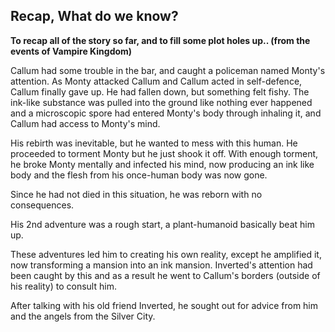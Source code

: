 ## Recap, What do we know?
**To recap all of the story so far, and to fill some plot holes up.. (from the events of Vampire Kingdom)**

Callum had some trouble in the bar, and caught a policeman named Monty's attention. As Monty attacked Callum and Callum acted in self-defence, Callum finally gave up. He had fallen down, but something felt fishy. The ink-like substance was pulled into the ground like nothing ever happened and a microscopic spore had entered Monty's body through inhaling it, and Callum had access to Monty's mind.

His rebirth was inevitable, but he wanted to mess with this human. He proceeded to torment Monty but he just shook it off. With enough torment, he broke Monty mentally and infected his mind, now producing an ink like body and the flesh from his once-human body was now gone.

Since he had not died in this situation, he was reborn with no consequences.

His 2nd adventure was a rough start, a plant-humanoid basically beat him up.

These adventures led him to creating his own reality, except he amplified it, now transforming a mansion into an ink mansion. Inverted's attention had been caught by this and as a result he went to Callum's borders (outside of his reality) to consult him.

After talking with his old friend Inverted, he sought out for advice from him and the angels from the Silver City.
